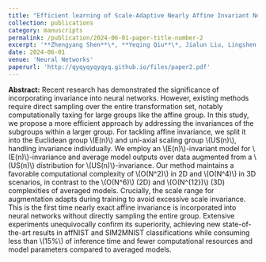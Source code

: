 ```yaml
---
title: "Efficient learning of Scale-Adaptive Nearly Affine Invariant Networks"
collection: publications
category: manuscripts
permalink: /publication/2024-06-01-paper-title-number-2
excerpt: '**Zhengyang Shen**\*, **Yeqing Qiu**\*, Jialun Liu, Lingshen He, Zhouchen Lin'
date: 2024-06-01
venue: 'Neural Networks'
paperurl: 'http://qyqyqyqyqyq.github.io/files/paper2.pdf'
---
```


**Abstract:** Recent research has demonstrated the significance of incorporating invariance into neural networks. However, existing methods require direct sampling over the entire transformation set, notably computationally taxing for large groups like the affine group. In this study, we propose a more efficient approach by addressing the invariances of the subgroups within a larger group. For tackling affine invariance, we split it into the Euclidean group \\(E(n)\\) and uni-axial scaling group \\(US(n)\\), handling invariance individually.  We employ an \\(E(n)\\)-invariant model for \\(E(n)\\)-invariance and average model outputs over data augmented from a \\(US(n)\\) distribution for \\(US(n)\\)-invariance. Our method maintains a favorable computational complexity of \\(O(N^2)\\) in 2D and \\(O(N^4)\\) in 3D scenarios, in contrast to the \\(O(N^6)\\) (2D) and \\(O(N^{12})\\) (3D) complexities of averaged models. Crucially, the scale range for augmentation adapts during training to avoid excessive scale invariance. This is the first time nearly exact affine invariance is incorporated into neural networks without directly sampling the entire group. Extensive experiments unequivocally confirm its superiority, achieving new state-of-the-art results in affNIST and SIM2MNIST classifications while consuming less than \\(15\%\\) of inference time and fewer computational resources and model parameters compared to averaged models. 
